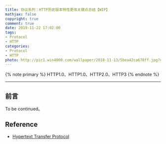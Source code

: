 ```yaml
---
title: 协议系列：HTTP历史版本特性更改关键点总结【WIP】
mathjax: false
copyright: true
comment: true
date: 2019-11-22 17:02:00
tags:
- Protocol
- HTTP
categories:
- Protocol
- HTTP
photo: http://pic1.win4000.com/wallpaper/2018-11-13/5bea42ca678ff.jpg?down
---
```


{% note primary %}
HTTP1.0、HTTP1.0、HTTP2.0、HTTP3
{% endnote %}

<!-- more -->

---


## 前言

To be continued。

## Reference

- [Hypertext Transfer Protocol](https://en.wikipedia.org/wiki/Hypertext_Transfer_Protocol)